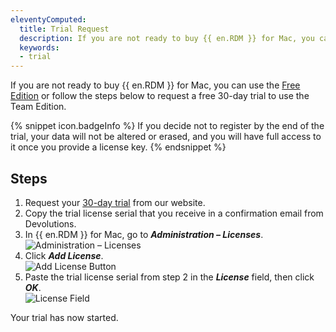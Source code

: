 ```yaml
---
eleventyComputed:
  title: Trial Request
  description: If you are not ready to buy {{ en.RDM }} for Mac, you can use the Free Edition or follow these steps to request a free 30-day trial to use the Team Edition.
  keywords:
  - trial
---
```

If you are not ready to buy {{ en.RDM }} for Mac, you can use the [Free Edition](/rdm/mac/installation/client/registration/free-edition/) or follow the steps below to request a free 30-day trial to use the Team Edition.

{% snippet icon.badgeInfo %} 
If you decide not to register by the end of the trial, your data will not be altered or erased, and you will have full access to it once you provide a license key.
{% endsnippet %}

## Steps 

1. Request your [30-day trial](https://devolutions.net/remote-desktop-manager/trial) from our website. 
1. Copy the trial license serial that you receive in a confirmation email from Devolutions. 
1. In {{ en.RDM }} for Mac, go to ***Administration – Licenses***.  
![Administration – Licenses](https://webdevolutions.azureedge.net/docs/en/rdm/mac/RDMMac0000.png) 
1. Click ***Add License***.  
![Add License Button](https://webdevolutions.azureedge.net/docs/en/rdm/mac/RDMMac0001.png) 
1. Paste the trial license serial from step 2 in the ***License*** field, then click ***OK***.  
![License Field](https://webdevolutions.azureedge.net/docs/en/rdm/mac/RDMMac0002.png) 

Your trial has now started. 
